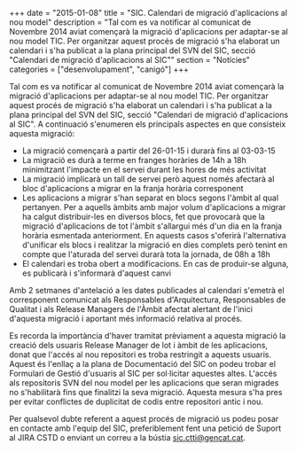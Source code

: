 +++
date        = "2015-01-08"
title       = "SIC. Calendari de migració d'aplicacions al nou model"
description = "Tal com es va notificar al comunicat de Novembre 2014 aviat començarà la migració d'aplicacions per adaptar-se al nou model TIC. Per organitzar aquest procés de migració s'ha elaborat un calendari i s'ha publicat a la plana principal del SVN del SIC, secció \"Calendari de migració d'aplicacions al SIC\""
section     = "Notícies"
categories  = ["desenvolupament", "canigó"]
+++

Tal com es va notificar al comunicat de Novembre 2014 aviat començarà la migració d'aplicacions per adaptar-se al nou model TIC. Per organitzar aquest procés de migració s'ha elaborat un calendari i s'ha publicat a la plana principal del SVN del SIC, secció "Calendari de migració d'aplicacions al SIC". A continuació s'enumeren els principals aspectes en que consisteix aquesta migració:

- La migració començarà a partir del 26-01-15 i durarà fins al 03-03-15
- La migració es durà a terme en franges horàries de 14h a 18h minimitzant l'impacte en el servei durant les hores de més activitat
- La migració implicarà un tall de servei però aquest només afectarà al bloc d'aplicacions a migrar en la franja horària corresponent 
- Les aplicacions a migrar s'han separat en blocs segons l'àmbit al qual pertanyen. Per a aquells àmbits amb major volum d'aplicacions a migrar ha calgut distribuir-les en diversos blocs, fet que provocarà que la migració d'aplicacions de tot l'àmbit s'allargui més d'un dia en la franja horària esmentada anteriorment. En aquests casos s'oferirà l'alternativa d'unificar els blocs i realitzar la migració en dies complets però tenint en compte que l'aturada del servei durarà tota la jornada, de 08h a 18h
- El calendari es troba obert a modificacions. En cas de produir-se alguna, es publicarà i s'informarà d'aquest canvi

Amb 2 setmanes d'antelació a les dates publicades al calendari s'emetrà el corresponent comunicat als Responsables d'Arquitectura, Responsables de Qualitat i als Release Managers de l'Àmbit afectat alertant de l'inici d'aquesta migració i aportant més informació relativa al procés.

Es recorda la importància d'haver tramitat prèviament a aquesta migració la creació dels usuaris Release Manager de lot i àmbit de les aplicacions, donat que l'accés al nou repositori es troba restringit a aquests usuaris. Aquest és l'enllaç a la plana de Documentació del SIC on podeu trobar el Formulari de Gestió d'usuaris al SIC per sol·licitar aquestes altes.
L'accés als repositoris SVN del nou model per les aplicacions que seran migrades no s'habilitarà fins que finalitzi la seva migració. Aquesta mesura s'ha pres per evitar conflictes de duplicitat de codis entre repositori antic i nou.

Per qualsevol dubte referent a aquest procés de migració us podeu posar en contacte amb l'equip del SIC, preferiblement fent una petició de Suport al JIRA CSTD o enviant un correu a la bústia sic.ctti@gencat.cat.